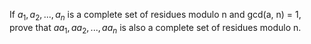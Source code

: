 If $a_1, a_2, ..., a_n$ is a complete set of residues modulo n and gcd(a, n) = 1, prove that $aa_1, aa_2, ..., aa_n$ is also a complete set of residues modulo n.